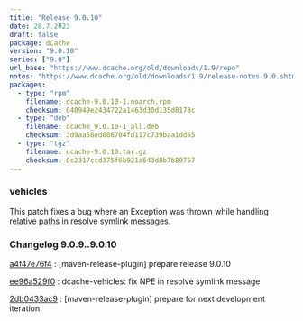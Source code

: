 ```yaml
---
title: "Release 9.0.10"
date: 28.7.2023
draft: false
package: dCache
version: "9.0.10"
series: ["9.0"]
url_base: "https://www.dcache.org/old/downloads/1.9/repo"
notes: "https://www.dcache.org/old/downloads/1.9/release-notes-9.0.shtml"
packages:
  - type: "rpm"
    filename: dcache-9.0.10-1.noarch.rpm
    checksum: 040949e2434722a1463d30d135d8178c
  - type: "deb"
    filename: dcache_9.0.10-1_all.deb
    checksum: 3d9aa58ed086704fd117c739baa1dd55
  - type: "tgz"
    filename: dcache-9.0.10.tar.gz
    checksum: 0c2317ccd375f6b921a643d8b7b89757
---
```


### vehicles

This patch fixes a bug where an Exception was thrown while handling relative paths in resolve symlink messages.


### Changelog 9.0.9..9.0.10

<!-- git log 9.0.9..9.0.10 -no-merges -format='[%h](https://github.com/dcache/dcache/commit/%H)%n:   %s%n' -->

[a4f47e76f4](https://github.com/dcache/dcache/commit/a4f47e76f4a721295542f72715f71a8be57d40b6)
:   [maven-release-plugin] prepare release 9.0.10

[ee96a529f0](https://github.com/dcache/dcache/commit/ee96a529f014c8e114dc67361b3a0f0a834c9f25)
:   dcache-vehicles:  fix NPE in resolve symlink message

[2db0433ac9](https://github.com/dcache/dcache/commit/2db0433ac98ff66cd70421a7d8b9705cc3183c5f)
:   [maven-release-plugin] prepare for next development iteration

